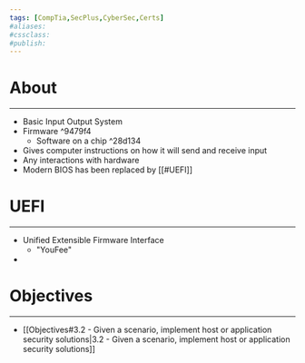 ```yaml
---
tags: [CompTia,SecPlus,CyberSec,Certs]
#aliases:
#cssclass:
#publish:
---
```


# About
---
- Basic Input Output System
- Firmware ^9479f4
	- Software on a chip ^28d134
- Gives computer instructions on how it will send and receive input
- Any interactions with hardware
- Modern BIOS has been replaced by [[#UEFI]]

# UEFI
---
- Unified Extensible Firmware Interface
	- "YouFee"
-

# Objectives
---
- [[Objectives#3.2 - Given a scenario, implement host or application security solutions|3.2 - Given a scenario, implement host or application security solutions]]